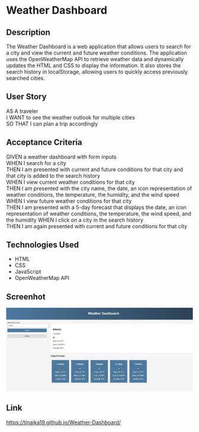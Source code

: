 # Weather Dashboard

## Description

The Weather Dashboard is a web application that allows users to search for a city and view the current and future  weather conditions. The application uses the OpenWeatherMap API to retrieve weather data and dynamically updates the HTML and CSS to display the information. It also stores the search history in localStorage, allowing users to quickly access previously searched cities.

## User Story

AS A traveler <br>
I WANT to see the weather outlook for multiple cities<br>
SO THAT I can plan a trip accordingly<br>


## Acceptance Criteria

GIVEN a weather dashboard with form inputs<br>
WHEN I search for a city<br>
THEN I am presented with current and future conditions for that city and that city is added to the search history<br>
WHEN I view current weather conditions for that city<br>
THEN I am presented with the city name, the date, an icon representation of weather conditions, the temperature, the humidity, and the wind speed<br>
WHEN I view future weather conditions for that city<br>
THEN I am presented with a 5-day forecast that displays the date, an icon representation of weather conditions, the temperature, the wind speed, and the humidity
WHEN I click on a city in the search history<br>
THEN I am again presented with current and future conditions for that city<br>

## Technologies Used

- HTML<br>
- CSS<br>
- JavaScript<br>
- OpenWeatherMap API<br>

## Screenhot
![Screenshot of the application](screenshot.JPG)

## Link
https://tinaika19.github.io/Weather-Dashboard/
